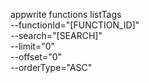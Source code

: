 appwrite functions listTags \
        --functionId="[FUNCTION_ID]" \
        --search="[SEARCH]" \
        --limit="0" \
        --offset="0" \
        --orderType="ASC"
